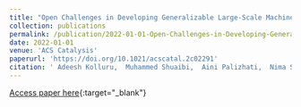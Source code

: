 ```yaml
---
title: "Open Challenges in Developing Generalizable Large-Scale Machine-Learning Models for Catalyst Discovery"
collection: publications
permalink: /publication/2022-01-01-Open-Challenges-in-Developing-Generalizable-Large-Scale-Machine-Learning-Models-for-Catalyst-Discovery
date: 2022-01-01
venue: 'ACS Catalysis'
paperurl: 'https://doi.org/10.1021/acscatal.2c02291'
citation: ' Adeesh Kolluru,  Muhammed Shuaibi,  Aini Palizhati,  Nima Shoghi,  Abhishek Das,  Brandon Wood,  C Zitnick,  John Kitchin,  Zachary Ulissi, &quot;Open Challenges in Developing Generalizable Large-Scale Machine-Learning Models for Catalyst Discovery.&quot; ACS Catalysis, 2022.'
---
```

[Access paper here](https://doi.org/10.1021/acscatal.2c02291){:target="_blank"}
